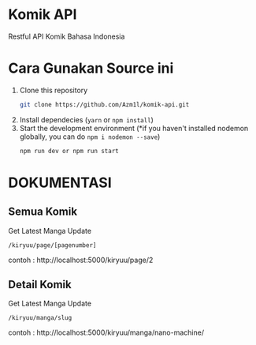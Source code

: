 # Komik API
Restful API Komik Bahasa Indonesia

# Cara Gunakan Source ini
1. Clone this repository
    ```bash
    git clone https://github.com/Azm1l/komik-api.git
    ```
2. Install dependecies (`yarn` or `npm install`)
3. Start the development environment (*if you haven't installed nodemon globally, you can do `npm i nodemon --save`)
    ```bash
    npm run dev or npm run start
    ```
# DOKUMENTASI

## Semua Komik
Get Latest Manga Update
```
/kiryuu/page/[pagenumber]
```
contoh : http://localhost:5000/kiryuu/page/2


## Detail Komik
Get Latest Manga Update
```
/kiryuu/manga/slug
```
contoh : http://localhost:5000/kiryuu/manga/nano-machine/